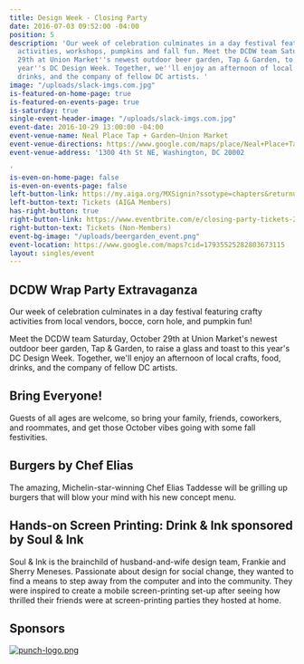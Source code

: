 ```yaml
---
title: Design Week - Closing Party
date: 2016-07-03 09:52:00 -04:00
position: 5
description: 'Our week of celebration culminates in a day festival featuring crafty
  activities, workshops, pumpkins and fall fun. Meet the DCDW team Saturday, October
  29th at Union Market''s newest outdoor beer garden, Tap & Garden, to toast to this
  year''s DC Design Week. Together, we''ll enjoy an afternoon of local crafts, food,
  drinks, and the company of fellow DC artists. '
image: "/uploads/slack-imgs.com.jpg"
is-featured-on-home-page: true
is-featured-on-events-page: true
is-saturday: true
single-event-header-image: "/uploads/slack-imgs.com.jpg"
event-date: 2016-10-29 13:00:00 -04:00
event-venue-name: Neal Place Tap + Garden—Union Market
event-venue-directions: https://www.google.com/maps/place/Neal+Place+Tap+%2B+Garden/@38.9090931,-77.0013178,17z/data=!3m1!4b1!4m5!3m4!1s0x89b7b81a771509b3:0xff2f5c38b4df2808!8m2!3d38.9090931!4d-76.9991291
event-venue-address: '1300 4th St NE, Washington, DC 20002

'
is-even-on-home-page: false
is-even-on-events-page: false
left-button-link: https://my.aiga.org/MXSignin?ssotype=chapters&returnurl=http://dc.aiga.org/event/closing-party/
left-button-text: Tickets (AIGA Members)
has-right-button: true
right-button-link: https://www.eventbrite.com/e/closing-party-tickets-27963923849?ref=ebapi
right-button-text: Tickets (Non-Members)
event-bg-image: "/uploads/beergarden_event.png"
event-location: https://www.google.com/maps?cid=17935525282803673115
layout: singles/event
---
```


## DCDW Wrap Party Extravaganza

Our week of celebration culminates in a day festival featuring crafty activities from local vendors, bocce, corn hole, and pumpkin fun!

Meet the DCDW team Saturday, October 29th at Union Market's newest outdoor beer garden, Tap & Garden, to raise a glass and toast to this year's DC Design Week. Together, we'll enjoy an afternoon of local crafts, food, drinks, and the company of fellow DC artists.

## Bring Everyone!

Guests of all ages are welcome, so bring your family, friends, coworkers, and roommates, and get those October vibes going with some fall festivities.

## Burgers by Chef Elias

The amazing, Michelin-star-winning Chef Elias Taddesse will be grilling up burgers that will blow your mind with his new concept menu.

## Hands-on Screen Printing: Drink & Ink sponsored by Soul & Ink

Soul & Ink is the brainchild of husband-and-wife design team, Frankie and Sherry Meneses. Passionate about design for social change, they wanted to find a means to step away from the computer and into the community. They were inspired to create a mobile screen-printing set-up after seeing how thrilled their friends were at screen-printing parties they hosted at home.

## Sponsors

[![punch-logo.png](/uploads/punch-logo.png)](http://www.punchteam.com/)